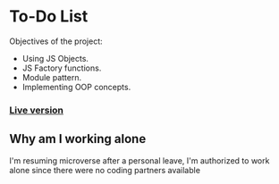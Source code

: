 # To-Do List

Objectives of the project:

* Using JS Objects.
* JS Factory functions.
* Module pattern.
* Implementing OOP concepts.

### [Live version](https://rawcdn.githack.com/codingAngarita/To-do-list-js/feature/added-game-logic/dist/index.html)

## Why am I working alone
I'm resuming microverse after a personal leave, I'm authorized to work alone since there were no coding partners available
